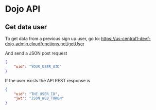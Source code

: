 Dojo API
===============

## Get data user
To get data from a previous sign up user, go to:
https://us-central1-devf-dojo-admin.cloudfunctions.net/getUser

And send a JSON post request
```json
{
  	"uid": "YOUR_USER_UID"
}
```
If the user exists the API REST response is
```json
{
    "uid": "THE_USER_ID",
    "jwt": "JSON_WEB_TOKEN"
}
```